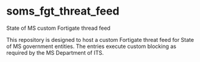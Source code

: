 # soms_fgt_threat_feed
State of MS custom Fortigate thread feed

This repository is designed to host a custom Fortigate threat feed for State of MS government entities.  The entries execute custom blocking as required by the MS Department of ITS.
